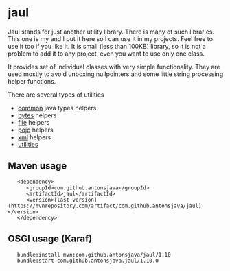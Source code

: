 
# jaul

Jaul stands for just another utility library. There is many of such libraries.
This one is my and I put it here so I can use it in my projects. Feel free to 
use it too if you like it. It is small (less than 100KB) library, so it is not 
a problem to add it to any project, even you want to use only one class.

It provides set of individual classes with very simple functionality. They are 
used mostly to avoid unboxing nullpointers and some little string processing 
helper functions.

There are several types of utilities 
 - [common](./common.md) java types helpers
 - [bytes](./bytes.md) helpers
 - [file](./files.md) helpers
 - [pojo](./pojo.md) helpers
 - [xml](./xml.md) helpers
 - [utilities](./utilities.md)


## Maven usage

```
   <dependency>
      <groupId>com.github.antonsjava</groupId>
      <artifactId>jaul</artifactId>
      <version>[last version](https://mvnrepository.com/artifact/com.github.antonsjava/jaul)</version>
   </dependency>
```

## OSGI usage (Karaf)

```
   bundle:install mvn:com.github.antonsjava/jaul/1.10
   bundle:start com.github.antonsjava.jaul/1.10.0
```



